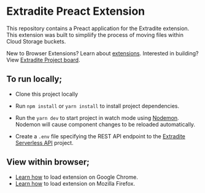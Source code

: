 # Extradite Preact Extension

This repository contains a Preact application for the Extradite extension. This extension was built to simpliify the process of moving files within Cloud Storage buckets.

New to Browser Extensions? Learn about [extensions](https://brave.com/learn/what-are-web-browser-extensions/).
Interested in building? View [Extradite Project board](https://github.com/users/vickywane/projects/2/views/2).

## To run locally;

- Clone this project locally

- Run `npm install` or `yarn install` to install project dependencies.

- Run the `yarn dev` to start project in watch mode using [Nodemon](https://www.npmjs.com/package/nodemon). Nodemon will cause component changes to be reloaded automatically.

- Create a `.env` file specifying the REST API endpoint to the [Extradite Serverless API](https://github.com/vickywane/extradite-serverless-api) project.

## View within browser;

- [Learn how](https://support.google.com/chrome_webstore/answer/2664769?hl=en) to load extension on Google Chrome.
- [Learn how](https://developer.mozilla.org/en-US/docs/Mozilla/Add-ons/WebExtensions/Your_first_WebExtension) to load extension on Mozilla Firefox. 